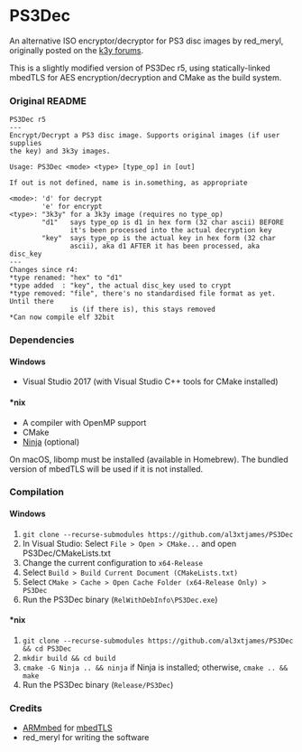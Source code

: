 # PS3Dec
An alternative ISO encryptor/decryptor for PS3 disc images by red_meryl,
originally posted on the [k3y forums](https://web.archive.org/web/20140326142553/http://k3yforums.com/viewtopic.php?f=31&t=10460).

This is a slightly modified version of PS3Dec r5, using statically-linked
mbedTLS for AES encryption/decryption and CMake as the build system.

### Original README
```
PS3Dec r5
---
Encrypt/Decrypt a PS3 disc image. Supports original images (if user supplies
the key) and 3k3y images.

Usage: PS3Dec <mode> <type> [type_op] in [out]

If out is not defined, name is in.something, as appropriate

<mode>: 'd' for decrypt
        'e' for encrypt
<type>: "3k3y" for a 3k3y image (requires no type_op)
        "d1"   says type_op is d1 in hex form (32 char ascii) BEFORE
               it's been processed into the actual decryption key
        "key"  says type_op is the actual key in hex form (32 char
               ascii), aka d1 AFTER it has been processed, aka disc_key
---
Changes since r4:
*type renamed: "hex" to "d1"
*type added  : "key", the actual disc_key used to crypt
*type removed: "file", there's no standardised file format as yet. Until there
               is (if there is), this stays removed
*Can now compile elf 32bit
```

### Dependencies
#### Windows
 - Visual Studio 2017 (with Visual Studio C++ tools for CMake installed)

#### *nix
 - A compiler with OpenMP support
 - CMake
 - [Ninja](https://ninja-build.org/) (optional)

On macOS, libomp must be installed (available in Homebrew). The bundled version
of mbedTLS will be used if it is not installed.

### Compilation
#### Windows
1. `git clone --recurse-submodules https://github.com/al3xtjames/PS3Dec`
2. In Visual Studio: Select `File > Open > CMake...` and open
   PS3Dec/CMakeLists.txt
3. Change the current configuration to `x64-Release`
4. Select `Build > Build Current Document (CMakeLists.txt)`
5. Select `CMake > Cache > Open Cache Folder (x64-Release Only) > PS3Dec`
6. Run the PS3Dec binary (`RelWithDebInfo\PS3Dec.exe`)

#### *nix
1. `git clone --recurse-submodules https://github.com/al3xtjames/PS3Dec && cd PS3Dec`
2. `mkdir build && cd build`
3. `cmake -G Ninja .. && ninja` if Ninja is installed; otherwise,
   `cmake .. && make`
4. Run the PS3Dec binary (`Release/PS3Dec`)

### Credits
 - [ARMmbed](https://github.com/ARMmbed) for [mbedTLS](https://github.com/ARMmbed/mbedtls)
 - red_meryl for writing the software
